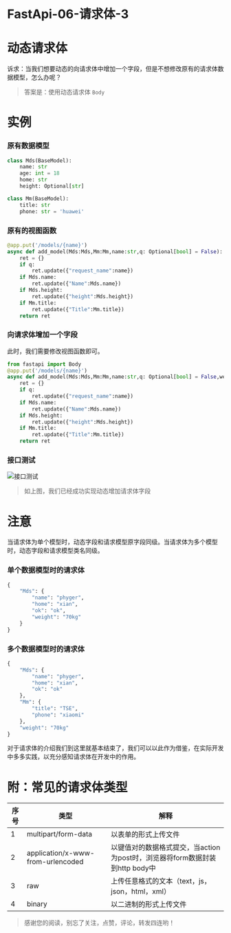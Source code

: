 # FastApi-06-请求体-3


# 动态请求体

诉求：当我们想要动态的向请求体中增加一个字段，但是不想修改原有的请求体数据模型，怎么办呢？

> 答案是：使用动态请求体 `Body`

# 实例

### 原有数据模型

```python
class Mds(BaseModel):
    name: str
    age: int = 18 
    home: str
    height: Optional[str]

class Mm(BaseModel):
    title: str
    phone: str = 'huawei'
```

### 原有的视图函数

```python
@app.put('/models/{name}')
async def add_model(Mds:Mds,Mm:Mm,name:str,q: Optional[bool] = False):
    ret = {}
    if q:
        ret.update({"request_name":name})
    if Mds.name:
        ret.update({"Name":Mds.name})
    if Mds.height:
        ret.update({"height":Mds.height})
    if Mm.title:
        ret.update({"Title":Mm.title})
    return ret
```

### 向请求体增加一个字段

此时，我们需要修改视图函数即可。

```python
from fastapi import Body
@app.put('/models/{name}')
async def add_model(Mds:Mds,Mm:Mm,name:str,q: Optional[bool] = False,weight:str=Body(...)):
    ret = {}
    if q:
        ret.update({"request_name":name})
    if Mds.name:
        ret.update({"Name":Mds.name})
    if Mds.height:
        ret.update({"height":Mds.height})
    if Mm.title:
        ret.update({"Title":Mm.title})
    return ret
```

### 接口测试

![接口测试](https://p3-juejin.byteimg.com/tos-cn-i-k3u1fbpfcp/8e5ef7a34b68467991b406b9e07a2923~tplv-k3u1fbpfcp-zoom-1.image "接口测试")

> 如上图，我们已经成功实现动态增加请求体字段

# 注意

当请求体为单个模型时，动态字段和请求模型原字段同级。当请求体为多个模型时，动态字段和请求模型类名同级。

### 单个数据模型时的请求体

```python
{
	"Mds": {
		"name": "phyger",
		"home": "xian",
		"ok": "ok",
		"weight": "70kg"
	}
}
```

### 多个数据模型时的请求体

```python
{
	"Mds": {
		"name": "phyger",
		"home": "xian",
		"ok": "ok"
	},
	"Mm": {
		"title": "TSE",
		"phone": "xiaomi"
	},
	"weight": "70kg"
}
```

对于请求体的介绍我们到这里就基本结束了，我们可以以此作为借鉴，在实际开发中多多实践，以充分感知请求体在开发中的作用。

# 附：常见的请求体类型

|序号|类型|解释|
|--|--|--|
|1|multipart/form-data|以表单的形式上传文件|
|2|application/x-www-from-urlencoded|以键值对的数据格式提交，当action为post时，浏览器将form数据封装到http body中|
|3|raw |上传任意格式的文本（text，js，json，html，xml）|
|4|binary|以二进制的形式上传文件|

> 感谢您的阅读，别忘了关注，点赞，评论，转发四连哟！

